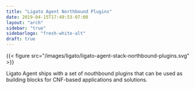 ```yaml
---
title: "Ligato Agent Northbound Plugins"
date: 2019-04-15T17:49:53-07:00
layout: "arch"
sidebar: "true"
sidebarlogo: "fresh-white-alt"
draft: true
---
```




{{< figure src="/images/ligato/ligato-agent-stack-northbound-plugins.svg" >}}

Ligato Agent ships with a set of nouthbound plugins that can be used as building blocks for CNF-based applications and solutions.